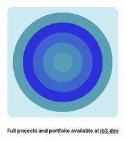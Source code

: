 <a href="https://github.com/jb3/fractal"><img width="256px" src="fractal-20251031-063546.png"/></a>

<sub>**Full projects and portfolio available at [jb3.dev](https://jb3.dev/)**</sub>
